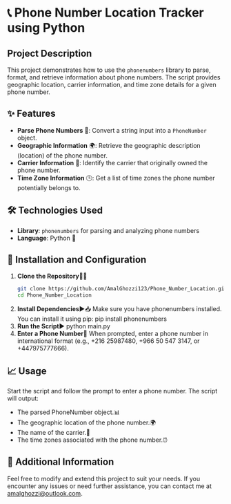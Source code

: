 # 📞 Phone Number Location Tracker using Python

## Project Description

This project demonstrates how to use the `phonenumbers` library to parse, format, and retrieve information about phone numbers. The script provides geographic location, carrier information, and time zone details for a given phone number.

## ✨ Features

- **Parse Phone Numbers** 📱: Convert a string input into a `PhoneNumber` object.
- **Geographic Information** 🌍: Retrieve the geographic description (location) of the phone number.
- **Carrier Information** 🏢: Identify the carrier that originally owned the phone number.
- **Time Zone Information** 🕒: Get a list of time zones the phone number potentially belongs to.

## 🛠️ Technologies Used

- **Library**: `phonenumbers` for parsing and analyzing phone numbers
- **Language**: Python 🐍

## 🚀 Installation and Configuration

1. **Clone the Repository**🧑‍💻
   ```bash
   git clone https://github.com/AmalGhozzi123/Phone_Number_Location.git
   cd Phone_Number_Location
2. **Install Dependencies**▶📥
Make sure you have phonenumbers installed. You can install it using pip:
pip install phonenumbers
3. **Run the Script**▶️
   python main.py
4. **Enter a Phone Number**📝
When prompted, enter a phone number in international format (e.g., +216 25987480, +966 50 547 3147, or +447975777666).

## 📈 Usage
Start the script and follow the prompt to enter a phone number. The script will output:

- The parsed PhoneNumber object.📊
- The geographic location of the phone number.🌍
- The name of the carrier.📶
- The time zones associated with the phone number.⏰

## 🧩 Additional Information
Feel free to modify and extend this project to suit your needs. If you encounter any issues or need further assistance, you can contact me at amalghozzi@outlook.com.
